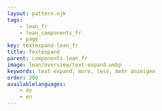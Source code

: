 ```yaml
---
layout: pattern.njk
tags: 
    - lean_fr
    - lean_components_fr
    - page
key: textexpand-lean_fr
title: Textexpand
parent: components-lean_fr
image: lean/overview/text-expand.webp
keywords: text expand, more, less, mehr anzeigen
order: 300
availablelanguages: 
    - de
    - en
---
```


